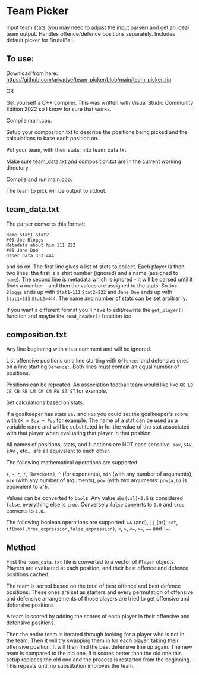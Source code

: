 # Team Picker
Input team stats (you may need to adjust the input parser) and get an ideal team output. Handles offence/defence positions separately. Includes default picker for BrutalBall.

## To use:

Download from here: https://github.com/arkadye/team_picker/blob/main/team_picker.zip

OR

Get yourself a C++ compiler. This was written with Visual Studio Community Edition 2022 so I know for sure that works.

Compile main.cpp.

Setup your composition.txt to describe the positions being picked and the calculations to base each position on.

Put your team, with their stats, into team_data.txt.

Make sure team_data.txt and composition.txt are in the current working directory.

Compile and run main.cpp.

The team to pick will be output to stdout.

## team_data.txt

The parser converts this format:

    Name Stat1 Stat2
    #00 Joe Bloggs
    Metadata about him 111 222
    #05 Jane Doe
    Other data 333 444
    
and so on. The first line gives a list of stats to collect. Each player is then two lines: the first is a shirt number (ignored) and a name (assigned to `name`). The second line is metadata which is ignored - it will be parsed until it finds  a number - and then the values are assigned to the stats. So `Joe Bloggs` ends up with `Stat1=111` `Stat2=222` and `Jane Doe` ends up with `Stat1=333` `Stat2=444`. The name and number of stats can be set arbitrarily.

If you want a different format you'll have to edit/rewrite the `get_player()` function  and maybe the `read_header()` function too. 

## composition.txt

Any line beginning with `#` is a comment and will be ignored.

List offensive positions on a line starting with `Offence:` and defensive ones on a line starting `Defence:`. Both lines must contain an equal number of positions.

Positions can be repeated. An association football team would like like `GK LB CB CB RB LM CM CM RW ST ST` for example.

Set calculations based on stats.

If a goalkeeper has stats `Sav` and `Pos` you could set the goalkeeper's score with `GK = Sav + Pos` for example. The name of a stat can be used as a variable name and will be substituted in for the value of the stat associated with that player when evaluating that player in that position.

All names of positions, stats, and functions are NOT case sensitive. `sav`, `SAV`, sAv`, etc... are all equivalent to each other.

The following mathematical operations are supported:

`+`, `-`, `*`, `/`, `(brackets)`, `^` (for exponents), `min` (with any number of arguments), `max` (with any number of arguments), `pow` (with two arguments: `pow(a,b)` is equivalent to `a^b`.

Values can be converted to `bool`s. Any value `abs(val)<0.5` is considered `false`, everything else is `true`. Conversely `false` converts to `0.0` and `true` converts to `1.0`.

The following boolean operations are supported: `&&` (and), `||` (or), `not`, `if(bool,true_expression,false_expression)`, `<`, `>`, `<=`, `>=`, `==` and `!=`.

## Method

First the `team_data.txt` file is converted to a vector of `Player` objects. Players are evaluated at each position, and their best offence and defence positions cached.

The team is sorted based on the total of best offence and best defence positions. These ones are set as starters and every permutation of offensive and defensive arrangements of those players are tried to get offensive and defensive positions

A team is scored by adding the scores of each player in their offensive and defensive positions.

Then the entire team is iterated through looking for a player who is not in the team. Then it will try swapping them in for each player, taking their offensive position. It will then find the best defensive line up again. The new team is compared to the old one. If it scores better than the old one this setup replaces the old one and the process is restarted from the beginning. This repeats until no substitution improves the team.
